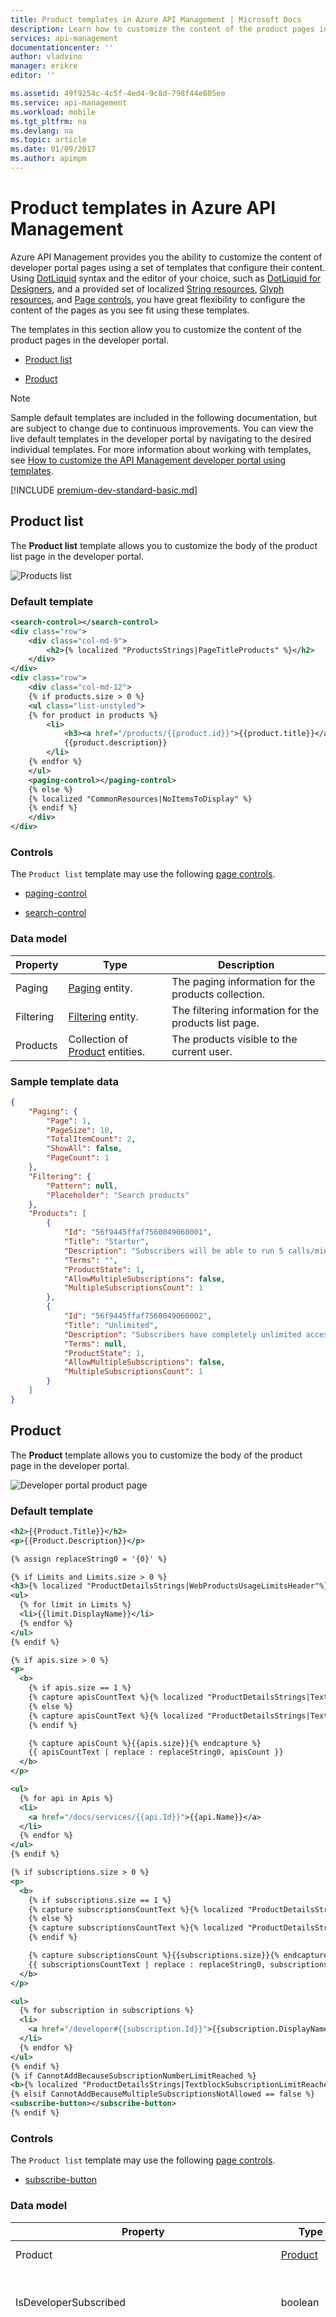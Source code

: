 ```yaml
---
title: Product templates in Azure API Management | Microsoft Docs
description: Learn how to customize the content of the product pages in the Azure API Management developer portal.
services: api-management
documentationcenter: ''
author: vladvino
manager: erikre
editor: ''

ms.assetid: 49f9254c-4c5f-4ed4-9c8d-798f44e805ee
ms.service: api-management
ms.workload: mobile
ms.tgt_pltfrm: na
ms.devlang: na
ms.topic: article
ms.date: 01/09/2017
ms.author: apimpm
---
```

# Product templates in Azure API Management

Azure API Management provides you the ability to customize the content of developer portal pages using a set of templates that configure their content. Using [DotLiquid](http://dotliquidmarkup.org/) syntax and the editor of your choice, such as [DotLiquid for Designers](https://github.com/dotliquid/dotliquid/wiki/DotLiquid-for-Designers), and a provided set of localized [String resources](api-management-template-resources.md#strings), [Glyph resources](api-management-template-resources.md#glyphs), and [Page controls](api-management-page-controls.md), you have great flexibility to configure the content of the pages as you see fit using these templates.  
  
 The templates in this section allow you to customize the content of the product pages in the developer portal.  
  
-   [Product list](#ProductList)  
  
-   [Product](#Product)  
  
> [!NOTE]
>  Sample default templates are included in the following documentation, but are subject to change due to continuous improvements. You can view the live default templates in the developer portal by navigating to the desired individual templates. For more information about working with templates, see [How to customize the API Management developer portal using templates](https://azure.microsoft.com/documentation/articles/api-management-developer-portal-templates/).  

[!INCLUDE [premium-dev-standard-basic.md](../../includes/api-management-availability-premium-dev-standard-basic.md)]
  
##  <a name="ProductList"></a> Product list  
 The **Product list** template allows you to customize the body of the product list page in the developer portal.  
  
 ![Products list](./media/api-management-product-templates/APIM_ProductsListTemplatePage.png "APIM_ProductsListTemplatePage")  
  
### Default template  
  
```xml
<search-control></search-control>
<div class="row">
    <div class="col-md-9">
        <h2>{% localized "ProductsStrings|PageTitleProducts" %}</h2>
    </div>
</div>
<div class="row">
    <div class="col-md-12">
	{% if products.size > 0 %}
	<ul class="list-unstyled">
	{% for product in products %}
		<li>
			<h3><a href="/products/{{product.id}}">{{product.title}}</a></h3>
			{{product.description}}
		</li>
	{% endfor %}
	</ul>
	<paging-control></paging-control>
	{% else %}
	{% localized "CommonResources|NoItemsToDisplay" %}
	{% endif %}
	</div>
</div>
```
  
### Controls  
 The `Product list` template may use the following [page controls](api-management-page-controls.md).  
  
-   [paging-control](api-management-page-controls.md#paging-control)  
  
-   [search-control](api-management-page-controls.md#search-control)  
  
### Data model  
  
|Property|Type|Description|  
|--------------|----------|-----------------|  
|Paging|[Paging](api-management-template-data-model-reference.md#Paging) entity.|The paging information for the products collection.|  
|Filtering|[Filtering](api-management-template-data-model-reference.md#Filtering) entity.|The filtering information for the products list page.|  
|Products|Collection of [Product](api-management-template-data-model-reference.md#Product) entities.|The products visible to the current user.|  
  
### Sample template data  
  
```json
{
    "Paging": {
        "Page": 1,
        "PageSize": 10,
        "TotalItemCount": 2,
        "ShowAll": false,
        "PageCount": 1
    },
    "Filtering": {
        "Pattern": null,
        "Placeholder": "Search products"
    },
    "Products": [
        {
            "Id": "56f9445ffaf7560049060001",
            "Title": "Starter",
            "Description": "Subscribers will be able to run 5 calls/minute up to a maximum of 100 calls/week.",
            "Terms": "",
            "ProductState": 1,
            "AllowMultipleSubscriptions": false,
            "MultipleSubscriptionsCount": 1
        },
        {
            "Id": "56f9445ffaf7560049060002",
            "Title": "Unlimited",
            "Description": "Subscribers have completely unlimited access to the API. Administrator approval is required.",
            "Terms": null,
            "ProductState": 1,
            "AllowMultipleSubscriptions": false,
            "MultipleSubscriptionsCount": 1
        }
    ]
}
```
  
##  <a name="Product"></a> Product  
 The **Product** template allows you to customize the body of the product page in the developer portal.  
  
 ![Developer portal product page](./media/api-management-product-templates/APIM_ProductPage.png "APIM_ProductPage")  
  
### Default template  
  
```xml
<h2>{{Product.Title}}</h2>
<p>{{Product.Description}}</p>

{% assign replaceString0 = '{0}' %}

{% if Limits and Limits.size > 0 %}
<h3>{% localized "ProductDetailsStrings|WebProductsUsageLimitsHeader"%}</h3>
<ul>
  {% for limit in Limits %}
  <li>{{limit.DisplayName}}</li>
  {% endfor %}
</ul>
{% endif %}

{% if apis.size > 0 %}
<p>
  <b>
    {% if apis.size == 1 %}
    {% capture apisCountText %}{% localized "ProductDetailsStrings|TextblockSingleApisCount" %}{% endcapture %}
    {% else %}
    {% capture apisCountText %}{% localized "ProductDetailsStrings|TextblockMultipleApisCount" %}{% endcapture %}
    {% endif %}

    {% capture apisCount %}{{apis.size}}{% endcapture %}
    {{ apisCountText | replace : replaceString0, apisCount }}
  </b>
</p>

<ul>
  {% for api in Apis %}
  <li>
    <a href="/docs/services/{{api.Id}}">{{api.Name}}</a>
  </li>
  {% endfor %}
</ul>
{% endif %}

{% if subscriptions.size > 0 %}
<p>
  <b>
    {% if subscriptions.size == 1 %}
    {% capture subscriptionsCountText %}{% localized "ProductDetailsStrings|TextblockSingleSubscriptionsCount" %}{% endcapture %}
    {% else %}
    {% capture subscriptionsCountText %}{% localized "ProductDetailsStrings|TextblockMultipleSubscriptionsCount" %}{% endcapture %}
    {% endif %}

    {% capture subscriptionsCount %}{{subscriptions.size}}{% endcapture %}
    {{ subscriptionsCountText | replace : replaceString0, subscriptionsCount }}
  </b>
</p>

<ul>
  {% for subscription in subscriptions %}
  <li>
    <a href="/developer#{{subscription.Id}}">{{subscription.DisplayName}}</a>
  </li>
  {% endfor %}
</ul>
{% endif %}
{% if CannotAddBecauseSubscriptionNumberLimitReached %}
<b>{% localized "ProductDetailsStrings|TextblockSubscriptionLimitReached" %}</b>
{% elsif CannotAddBecauseMultipleSubscriptionsNotAllowed == false %}
<subscribe-button></subscribe-button>
{% endif %}
```
  
### Controls  
 The `Product list` template may use the following [page controls](api-management-page-controls.md).  
  
-   [subscribe-button](api-management-page-controls.md#subscribe-button)  
  
### Data model  
  
|Property|Type|Description|  
|--------------|----------|-----------------|  
|Product|[Product](api-management-template-data-model-reference.md#Product)|The specified product.|  
|IsDeveloperSubscribed|boolean|Whether the current user is subscribed to this product.|  
|SubscriptionState|number|The state of the subscription. Possible states are:<br /><br /> -   `0 - suspended` – the subscription is blocked, and the subscriber cannot call any APIs of the product.<br />-   `1 - active` – the subscription is active.<br />-   `2 - expired` – the subscription reached its expiration date and was deactivated.<br />-   `3 - submitted` – the subscription request has been made by the developer, but has not yet been approved or rejected.<br />-   `4 - rejected` – the subscription request has been denied by an administrator.<br />-   `5 - cancelled` – the subscription has been cancelled by the developer or administrator.|  
|Limits|array|This property is deprecated and should not be used.|  
|DelegatedSubscriptionEnabled|boolean|Whether [delegation](https://azure.microsoft.com/documentation/articles/api-management-howto-setup-delegation/) is enabled for this subscription.|  
|DelegatedSubscriptionUrl|string|If delegation is enabled, the delegated subscription URL.|  
|IsAgreed|boolean|If the product has terms, whether the current user has agreed to the terms.|  
|Subscriptions|Collection of [Subscription summary](api-management-template-data-model-reference.md#SubscriptionSummary) entities.|The subscriptions to the product.|  
|Apis|Collection of [API](api-management-template-data-model-reference.md#API) entities.|The APIs in this product.|  
|CannotAddBecauseSubscriptionNumberLimitReached|boolean|Whether the current user is eligible to subscribe to this product with regard to the subscription limit.|  
|CannotAddBecauseMultipleSubscriptionsNotAllowed|boolean|Whether the current user is eligible to subscribe to this product with regard to multiple subscriptions being allowed or not.|  
  
### Sample template data  
  
```json
{
    "Product": {
        "Id": "56f9445ffaf7560049060001",
        "Title": "Starter",
        "Description": "Subscribers will be able to run 5 calls/minute up to a maximum of 100 calls/week.",
        "Terms": "",
        "ProductState": 1,
        "AllowMultipleSubscriptions": false,
        "MultipleSubscriptionsCount": 1
    },
    "IsDeveloperSubscribed": true,
    "SubscriptionState": 1,
    "Limits": [],
    "DelegatedSubscriptionEnabled": false,
    "DelegatedSubscriptionUrl": null,
    "IsAgreed": false,
    "Subscriptions": [
        {
            "Id": "56f9445ffaf7560049070001",
            "DisplayName": "Starter  (default)"
        }
    ],
    "Apis": [
        {
            "id": "56f9445ffaf7560049040001",
            "name": "Echo API",
            "description": null,
            "serviceUrl": "http://echoapi.cloudapp.net/api",
            "path": "echo",
            "protocols": [
                2
            ],
            "authenticationSettings": null,
            "subscriptionKeyParameterNames": null
        }
    ],
    "CannotAddBecauseSubscriptionNumberLimitReached": false,
    "CannotAddBecauseMultipleSubscriptionsNotAllowed": true
}
```

## Next steps
For more information about working with templates, see [How to customize the API Management developer portal using templates](api-management-developer-portal-templates.md).
